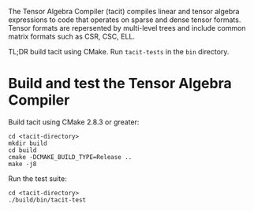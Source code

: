 The Tensor Algebra Compiler (tacit) compiles linear and tensor algebra expressions to code that operates on sparse and dense tensor formats. Tensor formats are repersented by multi-level trees and include common matrix formats such as CSR, CSC, ELL.

TL;DR build tacit using CMake. Run `tacit-tests` in the `bin` directory.

# Build and test the Tensor Algebra Compiler
Build tacit using CMake 2.8.3 or greater:

```
cd <tacit-directory>
mkdir build
cd build
cmake -DCMAKE_BUILD_TYPE=Release ..
make -j8
```

Run the test suite:
```
cd <tacit-directory>
./build/bin/tacit-test
```
